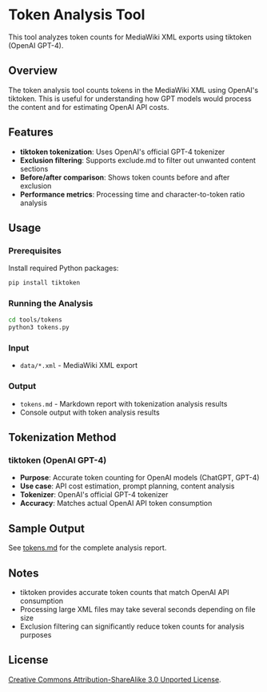 # Token Analysis Tool

This tool analyzes token counts for MediaWiki XML exports using tiktoken (OpenAI GPT-4).

## Overview

The token analysis tool counts tokens in the MediaWiki XML using OpenAI's tiktoken. This is useful for understanding how GPT models would process the content and for estimating OpenAI API costs.

## Features

- **tiktoken tokenization**: Uses OpenAI's official GPT-4 tokenizer
- **Exclusion filtering**: Supports exclude.md to filter out unwanted content sections
- **Before/after comparison**: Shows token counts before and after exclusion
- **Performance metrics**: Processing time and character-to-token ratio analysis

## Usage

### Prerequisites

Install required Python packages:

```bash
pip install tiktoken
```

### Running the Analysis

```bash
cd tools/tokens
python3 tokens.py
```

### Input

- `data/*.xml` - MediaWiki XML export

### Output

- `tokens.md` - Markdown report with tokenization analysis results
- Console output with token analysis results

## Tokenization Method

### tiktoken (OpenAI GPT-4)
- **Purpose**: Accurate token counting for OpenAI models (ChatGPT, GPT-4)
- **Use case**: API cost estimation, prompt planning, content analysis
- **Tokenizer**: OpenAI's official GPT-4 tokenizer
- **Accuracy**: Matches actual OpenAI API token consumption

## Sample Output

See [tokens.md](tokens.md) for the complete analysis report.

## Notes

- tiktoken provides accurate token counts that match OpenAI API consumption
- Processing large XML files may take several seconds depending on file size
- Exclusion filtering can significantly reduce token counts for analysis purposes

## License

[Creative Commons Attribution-ShareAlike 3.0 Unported License](https://creativecommons.org/licenses/by-sa/3.0/).
